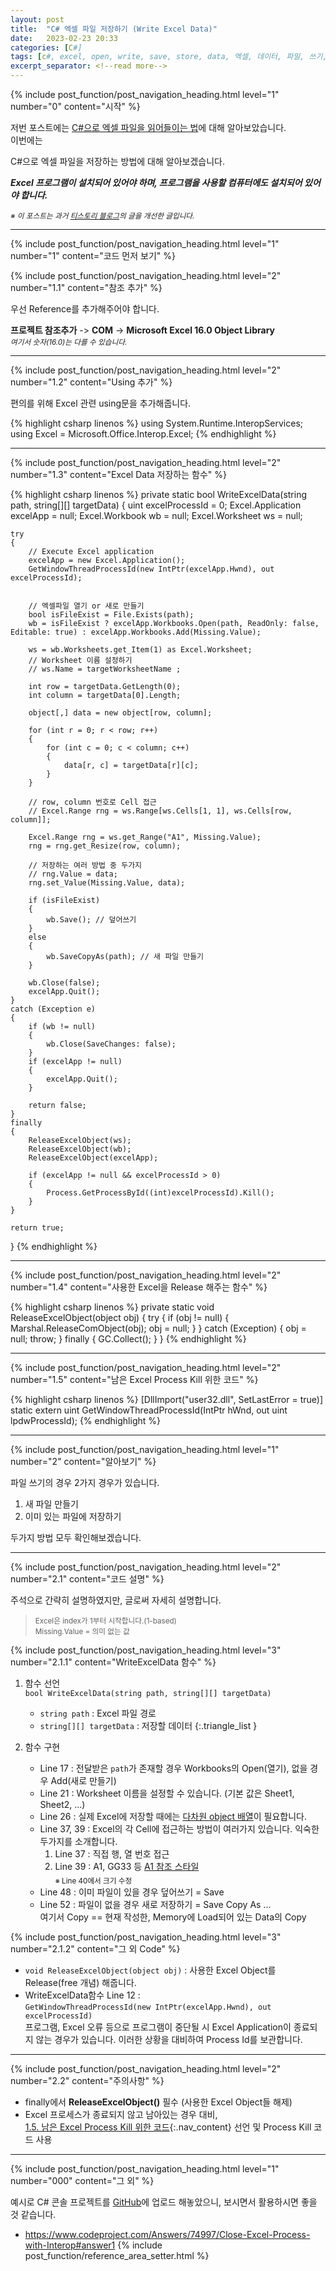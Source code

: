 ```yaml
---
layout: post
title:  "C# 엑셀 파일 저장하기 (Write Excel Data)"
date:   2023-02-23 20:33
categories: [C#]
tags: [c#, excel, open, write, save, store, data, 엑셀, 데이터, 파일, 쓰기, 내보내기, 저장하기]
excerpt_separator: <!--read more-->
---
```



<!-- header for toc -->
{% include post_function/post_navigation_heading.html level="1" number="0" content="시작" %}

저번 포스트에는 [C#으로 엑셀 파일을 읽어들이는 법][CSharp-read-excel-data]에 대해 알아보았습니다.  
이번에는 
<!--start excerpt-->
C#으로 엑셀 파일을 저장하는 방법에 대해 알아보겠습니다.
<!--read more-->

***Excel 프로그램이 설치되어 있어야 하며, 프로그램을 사용할 컴퓨터에도 설치되어 있어야 합니다.***

<sub>*※ 이 포스트는 과거 [티스토리 블로그][Origin-Tistory-Post]의 글을 개선한 글입니다.*</sub>


----


<!-- include for toc -->
{% include post_function/post_navigation_heading.html level="1" number="1" content="코드 먼저 보기" %}


<!-- include for toc -->
{% include post_function/post_navigation_heading.html level="2" number="1.1" content="참조 추가" %}

우선 Reference를 추가해주어야 합니다.

**프로젝트 참조추가** -> **COM** -> **Microsoft Excel 16.0 Object Library**  
<sub>*여기서 숫자(16.0)는 다를 수 있습니다.*</sub>


----


<!-- include for toc -->
{% include post_function/post_navigation_heading.html level="2" number="1.2" content="Using 추가" %}

편의를 위해 Excel 관련 using문을 추가해줍니다.

{% highlight csharp linenos %}
using System.Runtime.InteropServices;
using Excel = Microsoft.Office.Interop.Excel;
{% endhighlight %}


----


<!-- include for toc -->
{% include post_function/post_navigation_heading.html level="2" number="1.3" content="Excel Data 저장하는 함수" %}

<!-- #region code -->
{% highlight csharp linenos %}
private static bool WriteExcelData(string path, string[][] targetData)
{
    uint excelProcessId = 0;
    Excel.Application excelApp = null;
    Excel.Workbook wb = null;
    Excel.Worksheet ws = null;

    try
    {
        // Execute Excel application
        excelApp = new Excel.Application();
        GetWindowThreadProcessId(new IntPtr(excelApp.Hwnd), out excelProcessId);


        // 엑셀파일 열기 or 새로 만들기
        bool isFileExist = File.Exists(path);
        wb = isFileExist ? excelApp.Workbooks.Open(path, ReadOnly: false, Editable: true) : excelApp.Workbooks.Add(Missing.Value);

        ws = wb.Worksheets.get_Item(1) as Excel.Worksheet;
        // Worksheet 이름 설정하기
        // ws.Name = targetWorksheetName ;
        
        int row = targetData.GetLength(0);
        int column = targetData[0].Length;

        object[,] data = new object[row, column];

        for (int r = 0; r < row; r++)
        {
            for (int c = 0; c < column; c++)
            {
                data[r, c] = targetData[r][c];
            }
        }

        // row, column 번호로 Cell 접근
        // Excel.Range rng = ws.Range[ws.Cells[1, 1], ws.Cells[row, column]];

        Excel.Range rng = ws.get_Range("A1", Missing.Value);
        rng = rng.get_Resize(row, column);

        // 저장하는 여러 방법 중 두가지
        // rng.Value = data;
        rng.set_Value(Missing.Value, data);

        if (isFileExist)
        {
            wb.Save(); // 덮어쓰기
        }
        else
        {
            wb.SaveCopyAs(path); // 새 파일 만들기
        }

        wb.Close(false);
        excelApp.Quit();
    }
    catch (Exception e)
    {
        if (wb != null)
        {
            wb.Close(SaveChanges: false);
        }
        if (excelApp != null)
        {
            excelApp.Quit();
        }

        return false;
    }
    finally
    {
        ReleaseExcelObject(ws);
        ReleaseExcelObject(wb);
        ReleaseExcelObject(excelApp);

        if (excelApp != null && excelProcessId > 0)
        {
            Process.GetProcessById((int)excelProcessId).Kill();
        }
    }

    return true;
}
{% endhighlight %}
<!-- #endregion code -->


----


<!-- include for toc -->
{% include post_function/post_navigation_heading.html level="2" number="1.4" content="사용한 Excel을 Release 해주는 함수" %}

{% highlight csharp linenos %}
private static void ReleaseExcelObject(object obj)
{
    try
    {
        if (obj != null)
        {
            Marshal.ReleaseComObject(obj);
            obj = null;
        }
    }
    catch (Exception)
    {
        obj = null;
        throw;
    }
    finally
    {
        GC.Collect();
    }
}
{% endhighlight %}


----


<!-- include for toc -->
{% include post_function/post_navigation_heading.html level="2" number="1.5" content="남은 Excel Process Kill 위한 코드" %}

{% highlight csharp linenos %}
[DllImport("user32.dll", SetLastError = true)]
static extern uint GetWindowThreadProcessId(IntPtr hWnd, out uint lpdwProcessId);
{% endhighlight %}


----


<!-- include for toc -->
{% include post_function/post_navigation_heading.html level="1" number="2" content="알아보기" %}

파일 쓰기의 경우 2가지 경우가 있습니다.
 1. 새 파일 만들기
 2. 이미 있는 파일에 저장하기

두가지 방법 모두 확인해보겠습니다.


----


<!-- include for toc -->
{% include post_function/post_navigation_heading.html level="2" number="2.1" content="코드 설명" %}

주석으로 간략히 설명하였지만, 글로써 자세히 설명합니다.

> <sub>Excel은 index가 1부터 시작합니다.(1-based)  
> Missing.Value = 의미 없는 값</sub>


{% include post_function/post_navigation_heading.html level="3" number="2.1.1" content="WriteExcelData 함수" %}

1. 함수 선언  
   `bool WriteExcelData(string path, string[][] targetData)`
    * `string path` : Excel 파일 경로
    * `string[][] targetData` : 저장할 데이터
    {:.triangle_list }

1. 함수 구현
   - Line 17 : 전달받은 `path`가 존재할 경우 Workbooks의 Open(열기), 없을 경우 Add(새로 만들기)
   - Line 21 : Worksheet 이름을 설정할 수 있습니다. (기본 값은 Sheet1, Sheet2, ...)
   - Line 26 : 실제 Excel에 저장할 때에는 [다차원 object 배열][CSharp-Multidimensional-Array]이 필요합니다.
   - Line 37, 39 : Excel의 각 Cell에 접근하는 방법이 여러가지 있습니다. 익숙한 두가지를 소개합니다.
       1. Line 37 : 직접 행, 열 번호 접근
       2. Line 39 : A1, GG33 등 [A1 참조 스타일][Excel-A1-Reference-Style]  
          <sub>※ Line 40에서 크기 수정</sub>
   - Line 48 : 이미 파일이 있을 경우 덮어쓰기 = Save
   - Line 52 : 파일이 없을 경우 새로 저장하기 = Save Copy As ...  
   여기서 Copy == 현재 작성한, Memory에 Load되어 있는 Data의 Copy


{% include post_function/post_navigation_heading.html level="3" number="2.1.2" content="그 외 Code" %}

 - `void ReleaseExcelObject(object obj)` : 사용한 Excel Object를 Release(free 개념) 해줍니다.
 - WriteExcelData함수 Line 12 :  
   `GetWindowThreadProcessId(new IntPtr(excelApp.Hwnd), out excelProcessId)`  
   프로그램, Excel 오류 등으로 프로그램이 중단될 시 Excel Application이 종료되지 않는 경우가 있습니다. 
   이러한 상황을 대비하여 Process Id를 보관합니다.


----


<!-- include for toc -->
{% include post_function/post_navigation_heading.html level="2" number="2.2" content="주의사항" %}

 - finally에서 **ReleaseExcelObject()** 필수 (사용한 Excel Object들 해제)
 - Excel 프로세스가 종료되지 않고 남아있는 경우 대비,  
   [1.5. 남은 Excel Process Kill 위한 코드](#nav-1-5){:.nav_content} 선언 및 Process Kill 코드 사용


----


<!-- include for toc -->
{% include post_function/post_navigation_heading.html level="1" number="000" content="그 외" %}

예시로 C# 콘솔 프로젝트를 [GitHub][GitHub-Sample]에 업로드 해놓았으니, 보시면서 활용하시면 좋을 것 같습니다.




<!-- reference area -->
  - <https://www.codeproject.com/Answers/74997/Close-Excel-Process-with-Interop#answer1>
{% include post_function/reference_area_setter.html %}




[GitHub-Sample]: https://github.com/GiGong/BlogPostSample/tree/master/Console/WriteExcelData
[CSharp-read-excel-data]: https://www.gigong.io/2022/02/07/CSharp-read-excel-data
[Origin-Tistory-Post]: https://gigong.tistory.com/96
[CSharp-Multidimensional-Array]: https://learn.microsoft.com/ko-kr/dotnet/csharp/programming-guide/arrays/multidimensional-arrays
[Excel-A1-Reference-Style]: https://learn.microsoft.com/ko-kr/dotnet/csharp/programming-guide/arrays/multidimensional-arrays